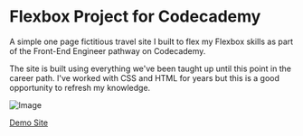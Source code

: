 # Flexbox Project for Codecademy 

A simple one page fictitious travel site I built to flex my Flexbox skills as part of the Front-End Engineer pathway on Codecademy.  

The site is built using everything we've been taught up until this point in the career path. 
I've worked with CSS and HTML for years but this is a good opportunity to refresh my knowledge. 

![Image](https://arronwalker.com/arctic-travel-site-screenshot-mockup2.6072640b.jpg)

[Demo Site](https://glistening-daifuku-95b332.netlify.app/)
